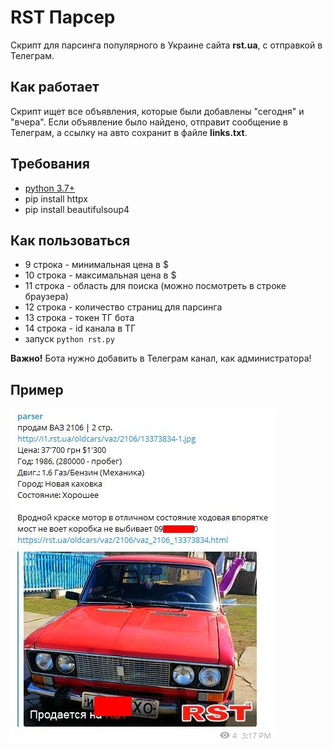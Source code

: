 # RST Парсер
Скрипт для парсинга популярного в Украине сайта **rst.ua**, с отправкой в Телеграм.
## Как работает
Скрипт ищет все объявления, которые были добавлены "сегодня" и "вчера". Если объявление было найдено, отправит сообщение в Телеграм, а ссылку на авто сохранит в файле **links.txt**.
## Требования
* [python 3.7+](https://www.python.org/)
* pip install httpx
* pip install beautifulsoup4
## Как пользоваться
* 9 строка - минимальная цена в $
* 10 строка - максимальная цена в $
* 11 строка - область для поиска (можно посмотреть в строке браузера)
* 12 строка - количество страниц для парсинга
* 13 строка - токен ТГ бота
* 14 строка - id канала в ТГ
* запуск ```python rst.py```

**Важно!** Бота нужно добавить в Телеграм канал, как администратора!
## Пример
![alt tag](https://github.com/iterweb/rst_parser/blob/master/img.jpg)
